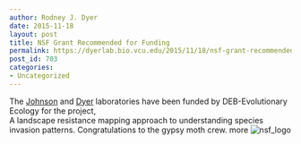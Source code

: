 ```yaml
---
author: Rodney J. Dyer
date: 2015-11-18
layout: post
title: NSF Grant Recommended for Funding
permalink: https://dyerlab.bio.vcu.edu/2015/11/18/nsf-grant-recommended-for-funding/index.html
post_id: 703
categories: 
- Uncategorized
---
```

The 
[Johnson](http://www.vcuderekjohnson.com/) and 
[Dyer](http://dyerlab.bio.vcu.edu) laboratories have been funded by DEB-Evolutionary Ecology for the project,  
A landscape resistance mapping approach to understanding species invasion patterns.  Congratulations to the gypsy moth crew.
more
![nsf_logo](http://dyerlab.bio.vcu.edu/wp-content/uploads/sites/4831/2015/11/nsf_logo.png)
